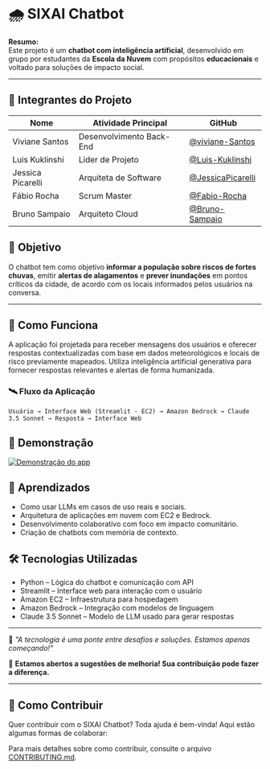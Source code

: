 # 🌧️ SIXAI Chatbot 

**Resumo:**  
Este projeto é um **chatbot com inteligência artificial**, desenvolvido em grupo por estudantes da **Escola da Nuvem** com propósitos **educacionais** e voltado para soluções de impacto social.

---

## 👥 Integrantes do Projeto

| Nome               | Atividade Principal              | GitHub                                           |
|--------------------|----------------------------------|--------------------------------------------------|
| Viviane Santos     | Desenvolvimento Back-End        | [@viviane-Santos](https://github.com/vsantos)  |
| Luis Kuklinshi      | Lider de Projeto               | [@Luis-Kuklinshi]()      |
| Jessica Picarelli   |Arquiteta de Software           | [@JessicaPicarelli]() |
| Fábio Rocha          | Scrum Master                  | [@Fabio-Rocha]() |
| Bruno Sampaio       | Arquiteto Cloud                | [@Bruno-Sampaio](https://github.com/Brunodfsampaio) |

## 🎯 Objetivo

O chatbot tem como objetivo **informar a população sobre riscos de fortes chuvas**, emitir **alertas de alagamentos** e **prever inundações** em pontos críticos da cidade, de acordo com os locais informados pelos usuários na conversa.

---

## 🧠 Como Funciona

A aplicação foi projetada para receber mensagens dos usuários e oferecer respostas contextualizadas com base em dados meteorológicos e locais de risco previamente mapeados. Utiliza inteligência artificial generativa para fornecer respostas relevantes e alertas de forma humanizada.


### 🛰️ Fluxo da Aplicação

```plaintext
Usuário → Interface Web (Streamlit - EC2) → Amazon Bedrock → Claude 3.5 Sonnet → Resposta → Interface Web
```
## 🎥 Demonstração

[![Demonstração do app](https://img.youtube.com/vi/Wt1mKvZk7UE/0.jpg)](https://www.youtube.com/watch?v=Wt1mKvZk7UE)

## 🧠 Aprendizados
- Como usar LLMs em casos de uso reais e sociais.
- Arquitetura de aplicações em nuvem com EC2 e Bedrock.
- Desenvolvimento colaborativo com foco em impacto comunitário.
- Criação de chatbots com memória de contexto.

## 🛠️ Tecnologias Utilizadas
- Python – Lógica do chatbot e comunicação com API  
- Streamlit – Interface web para interação com o usuário  
- Amazon EC2 – Infraestrutura para hospedagem  
- Amazon Bedrock – Integração com modelos de linguagem  
- Claude 3.5 Sonnet – Modelo de LLM usado para gerar respostas

---

🚀 *"A tecnologia é uma ponte entre desafios e soluções. Estamos apenas começando!"*

💬 **Estamos abertos a sugestões de melhoria! Sua contribuição pode fazer a diferença.**


---

## 🤝 Como Contribuir

Quer contribuir com o SIXAI Chatbot? Toda ajuda é bem-vinda! Aqui estão algumas formas de colaborar:

Para mais detalhes sobre como contribuir, consulte o arquivo [CONTRIBUTING.md](.github/CONTRIBUTING.md).
```
